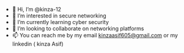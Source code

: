 - 👋 Hi, I’m @kinza-12
- 👀 I’m interested in secure networking
- 🌱 I’m currently learning cyber security
- 💞️ I’m looking to collaborate on networking platforms
- 📫 You can reach me by my email kinzaasif605@gmail.com or my linkedin ( kinza Asif)


<!---
kinza-12/kinza-12 is a ✨ special ✨ repository because its `README.md` (this file) appears on your GitHub profile.
You can click the Preview link to take a look at your changes.
--->
